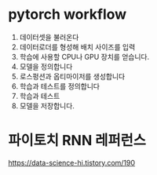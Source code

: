 # pytorch workflow

1. 데이터셋을 불러온다
2. 데이터로더를 형성해 배치 사이즈를 입력
3. 학습에 사용할 CPU나 GPU 장치를 얻습니다.
4. 모델을 정의합니다
5. 로스펑션과 옵티마이저를 생성합니다
6. 학습과 테스트를 정의합니다
7. 학습과 테스트
8. 모델을 저장합니다.


# 파이토치 RNN 레퍼런스
https://data-science-hi.tistory.com/190
